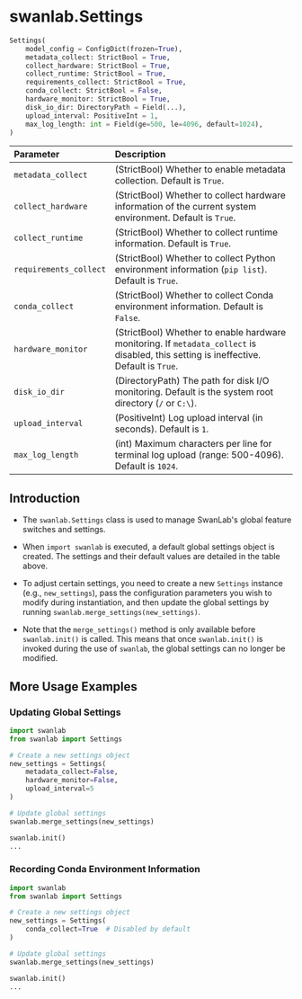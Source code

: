 # swanlab.Settings

```python
Settings(
    model_config = ConfigDict(frozen=True),
    metadata_collect: StrictBool = True,
    collect_hardware: StrictBool = True,
    collect_runtime: StrictBool = True,
    requirements_collect: StrictBool = True,
    conda_collect: StrictBool = False,
    hardware_monitor: StrictBool = True,
    disk_io_dir: DirectoryPath = Field(...),
    upload_interval: PositiveInt = 1,
    max_log_length: int = Field(ge=500, le=4096, default=1024),
)
```

| Parameter               | Description                                                                                       |
| :--------------------- | :----------------------------------------------------------------------------------------- |
| `metadata_collect`     | (StrictBool) Whether to enable metadata collection. Default is `True`.                                         |
| `collect_hardware`     | (StrictBool) Whether to collect hardware information of the current system environment. Default is `True`.                             |
| `collect_runtime`      | (StrictBool) Whether to collect runtime information. Default is `True`.                                         |
| `requirements_collect` | (StrictBool) Whether to collect Python environment information (`pip list`). Default is `True`.                      |
| `conda_collect`        | (StrictBool) Whether to collect Conda environment information. Default is `False`.                                   |
| `hardware_monitor`     | (StrictBool) Whether to enable hardware monitoring. If `metadata_collect` is disabled, this setting is ineffective. Default is `True`. |
| `disk_io_dir`          | (DirectoryPath) The path for disk I/O monitoring. Default is the system root directory (`/` or `C:\`).                    |
| `upload_interval`      | (PositiveInt) Log upload interval (in seconds). Default is `1`.                                     |
| `max_log_length`       | (int) Maximum characters per line for terminal log upload (range: 500-4096). Default is `1024`.                      |

## Introduction

- The `swanlab.Settings` class is used to manage SwanLab's global feature switches and settings.

- When `import swanlab` is executed, a default global settings object is created. The settings and their default values are detailed in the table above.

- To adjust certain settings, you need to create a new `Settings` instance (e.g., `new_settings`), pass the configuration parameters you wish to modify during instantiation, and then update the global settings by running `swanlab.merge_settings(new_settings)`.

- Note that the `merge_settings()` method is only available before `swanlab.init()` is called. This means that once `swanlab.init()` is invoked during the use of `swanlab`, the global settings can no longer be modified.

## More Usage Examples

### Updating Global Settings

```python
import swanlab
from swanlab import Settings

# Create a new settings object
new_settings = Settings(
    metadata_collect=False,
    hardware_monitor=False,
    upload_interval=5
)

# Update global settings
swanlab.merge_settings(new_settings)

swanlab.init()
...
```

### Recording Conda Environment Information

```python
import swanlab
from swanlab import Settings

# Create a new settings object
new_settings = Settings(
    conda_collect=True  # Disabled by default
)

# Update global settings
swanlab.merge_settings(new_settings)

swanlab.init()
...
```
